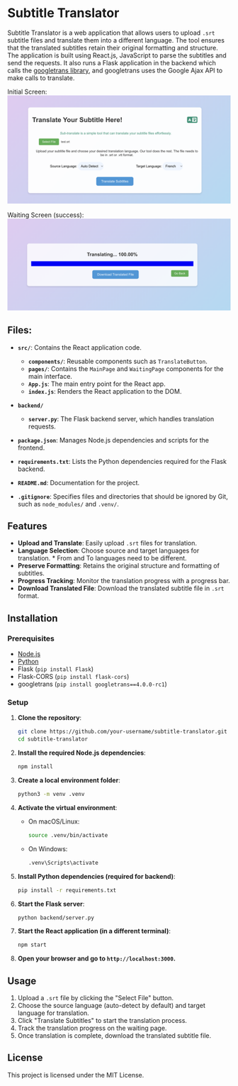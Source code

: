 # Subtitle Translator
Subtitle Translator is a web application that allows users to upload `.srt` subtitle files and translate them into a different language.
The tool ensures that the translated subtitles retain their original formatting and structure.
The application is built using React.js, JavaScript to parse the subtitles and send the requests.
It also runs a Flask application in the backend which calls the [googletrans library](https://pypi.org/project/googletrans/), and googletrans uses the Google Ajax API to make calls to translate.

Initial Screen:
![screenshot](screenshot-1.png)

Waiting Screen (success):
![screenshot](screenshot-2.png)

## Files:

- **`src/`**: Contains the React application code.
   - **`components/`**: Reusable components such as `TranslateButton`.
   - **`pages/`**: Contains the `MainPage` and `WaitingPage` components for the main interface.
   - **`App.js`**: The main entry point for the React app.
   - **`index.js`**: Renders the React application to the DOM.

- **`backend/`**
  - **`server.py`**: The Flask backend server, which handles translation requests.
- **`package.json`**: Manages Node.js dependencies and scripts for the frontend.
- **`requirements.txt`**: Lists the Python dependencies required for the Flask backend.
- **`README.md`**: Documentation for the project.
- **`.gitignore`**: Specifies files and directories that should be ignored by Git, such as `node_modules/` and `.venv/`.


## Features
- **Upload and Translate**: Easily upload `.srt` files for translation.
- **Language Selection**: Choose source and target languages for translation. * From and To languages need to be different.
- **Preserve Formatting**: Retains the original structure and formatting of subtitles.
- **Progress Tracking**: Monitor the translation progress with a progress bar.
- **Download Translated File**: Download the translated subtitle file in `.srt` format.

## Installation

### Prerequisites

- [Node.js](https://nodejs.org/)
- [Python](https://www.python.org/)
- Flask (`pip install Flask`)
- Flask-CORS (`pip install flask-cors`)
- googletrans (`pip install googletrans==4.0.0-rc1`)

### Setup

1. **Clone the repository**:
    ```bash
    git clone https://github.com/your-username/subtitle-translator.git
    cd subtitle-translator
    ```

2. **Install the required Node.js dependencies**:
    ```bash
    npm install
    ```
   
3. **Create a local environment folder**:
    ```bash
    python3 -m venv .venv
    ```

4. **Activate the virtual environment**:

   - On macOS/Linux:
     ```bash
     source .venv/bin/activate
     ```
   - On Windows:
     ```bash
     .venv\Scripts\activate
     ```

5. **Install Python dependencies (required for backend)**:
    ```bash
    pip install -r requirements.txt
    ```

6. **Start the Flask server**:
    ```bash
    python backend/server.py
    ```

7. **Start the React application (in a different terminal)**:
    ```bash
    npm start
    ```

8. **Open your browser and go to `http://localhost:3000`.**

## Usage

1. Upload a `.srt` file by clicking the "Select File" button.
2. Choose the source language (auto-detect by default) and target language for translation.
3. Click "Translate Subtitles" to start the translation process.
4. Track the translation progress on the waiting page.
5. Once translation is complete, download the translated subtitle file.

## License

This project is licensed under the MIT License.
